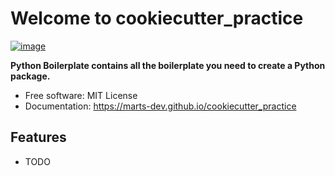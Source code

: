 # Welcome to cookiecutter_practice


[![image](https://img.shields.io/pypi/v/cookiecutter_practice.svg)](https://pypi.python.org/pypi/cookiecutter_practice)


**Python Boilerplate contains all the boilerplate you need to create a Python package.**


-   Free software: MIT License
-   Documentation: <https://marts-dev.github.io/cookiecutter_practice>


## Features

-   TODO
